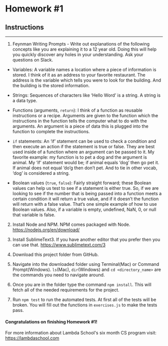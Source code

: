 # Homework #1

## Instructions
---
1. Feynman Writing Prompts - Write out explanations of the following concepts like you are explaining it to a 12 year old.  Doing this will help you quickly discover any holes in your understanding.  Ask your questions on Slack.
* Variables:
	A variable names a location where a piece of information is stored. I think of it as an address to your favorite restaurant. The address is the variable which tells you were to look for the building. And the building is the stored information. 

* Strings:
	Sequences of characters like ‘Hello Word’ is a string. A string is a data type. 

* Functions (arguments, `return`):
	I think of a function as reusable instructions or a recipe. Arguments are given to the function which the instructions in the function tells the computer what to do with the arguments. An argument is a piece of data this is plugged into the function to complete the instructions. 

* `if` statements:
	An ‘if’ statement can be used to check a condition and then execute an action if the statement is true or false. They are best used inside of a function where an argument can be passed to it. My favorite example: my function is to pet a dog and the argument is animal. My ‘if’ statement would be; if animal equals ‘dog’ then go pet it. If animal does not equal ‘do’g then don’t pet. And to tie in other vocab, ‘dog’ is considered a string. 

* Boolean values (`true`, `false`): 
	Fairly straight forward; these Boolean values can help us test to see if a statement is either true. So, if we are looking to see if the number that is being passed into a function meets a certain condition it will return a true value, and if it doesn’t the function will return with a false value. That’s one simple example of how to use Boolean values. Also, if a variable is  empty, undefined, NaN, 0, or null that variable is false. 



2. Install Node and NPM.  NPM comes packaged with Node. https://nodejs.org/en/download/


3. Install SublimeText3.  If you have another editor that you prefer then you can use that. https://www.sublimetext.com/3


4. Download this project folder from GitHub.


5. Navigate into the downloaded folder using Terminal(Mac) or Command Prompt(Windows).  `ls`(Mac), `dir`(Windows) and `cd <directory_name>` are the commands you need to navigate around.


6. Once you are in the folder type the command `npm install`.  This will fetch all of the needed requirements for the project.


7. Run `npm test` to run the automated tests.  At first all of the tests will be broken.  You will fill out the functions in `exercises.js` to make the tests pass.




#### Congratulations on finishing Homework #1!

For more information about Lambda School's six month CS program visit: https://lambdaschool.com
